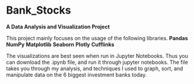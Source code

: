 # Bank_Stocks
**A Data Analysis and Visualization Project**


This project mainly focuses on the usage of the following libraries. 
**Pandas**
**NumPy**
**Matplotlib**
**Seaborn**
**Plotly**
**Cufflinks**


The visualizations are best seen when run in Jupyter Notebooks. Thus you can download the .ipynb file, and run it through jupyter notebooks. The file takes you through my analysis, and techniques I used to graph, sort, and manipulate data on the 6 biggest investment banks today. 
